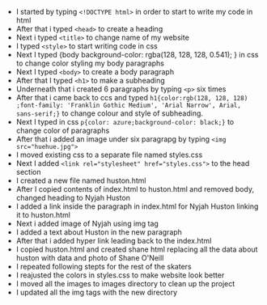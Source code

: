 * I started by typing `<!DOCTYPE html>` in order to start to write my code in html
* After that i typed `<head>` to create a heading
* Next i typed `<title>` to change name of my website
* I typed `<style>` to start writing code in css
* Next I typed {body background-color: rgba(128, 128, 128, 0.541); } in css to change color styling my body paragraphs
* Next I typed `<body>` to create a body paragraph
* After that I typed `<h1>` to make a subheading 
* Underneath that i created 6 paragraphs by typing `<p>` six times
* After that i came back to ccs and typed `h1{color:rgb(128, 128, 128) ;font-family: 'Franklin Gothic Medium', 'Arial Narrow', Arial, sans-serif;}`  to change colour and style of subheading.
* Next I typed in css `p{color: azure;background-color: black;}` to change color of paragraphs
* After that i added an image under six paragrapg by typing `<img src="huehue.jpg">`
* I moved existing css to a separate file named styles.css
* Next I added `<link rel="stylesheet" href="styles.css">` to the head section
* I created a new file named huston.html 
* After I copied contents of index.html to huston.html and removed body, changed heading to Nyjah Huston
* I added a link inside the paragraph in index.html for Nyjah Huston linking it to huston.html 
* Next i added image of Nyjah using img tag
* I added a text about Huston in the new paragraph
* After that i added hyper link leading back to the index.html
* I copied huston.html and created shane html replacing all the data about huston with data and photo of Shane O'Neill 
* I repeated following stepts for the rest of the skaters
* I reajusted the colors in styles.css to make website look better
* I moved all the images to images directory to clean up the project
* I updated all the img tags with the new directory